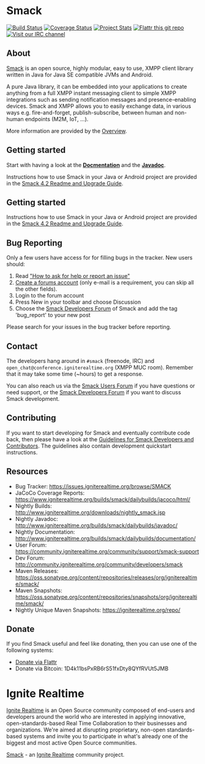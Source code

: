 Smack
=====

[![Build Status](https://travis-ci.org/igniterealtime/Smack.svg?branch=master)](https://travis-ci.org/igniterealtime/Smack)  [![Coverage Status](https://coveralls.io/repos/igniterealtime/Smack/badge.svg)](https://coveralls.io/r/igniterealtime/Smack)  [![Project Stats](https://www.openhub.net/p/smackxmpp/widgets/project_thin_badge.gif)](https://www.openhub.net/p/smackxmpp) [![Flattr this git repo](http://api.flattr.com/button/flattr-badge-large.png)](https://flattr.com/thing/3480125)  [![Visit our IRC channel](https://kiwiirc.com/buttons/irc.freenode.net/smack.png)](https://kiwiirc.com/client/irc.freenode.net/smack)

About
-----

[Smack] is an open source, highly modular, easy to use, XMPP client library written in Java for Java SE compatible JVMs and Android.

A pure Java library, it can be embedded into your applications to create anything from a full XMPP instant messaging client to simple XMPP integrations such as sending notification messages and presence-enabling devices.
Smack and XMPP allows you to easily exchange data, in various ways e.g. fire-and-forget, publish-subscribe, between human and non-human endpoints (M2M, IoT, …).

More information are provided by the [Overview](documentation/overview.md).

Getting started
---------------

Start with having a look at the **[Docmentation]** and the **[Javadoc]**.

Instructions how to use Smack in your Java or Android project are provided in the [Smack 4.2 Readme and Upgrade Guide](https://github.com/igniterealtime/Smack/wiki/Smack-4.2-Readme-and-Upgrade-Guide).

Getting started
---------------

Instructions how to use Smack in your Java or Android project are provided in the [Smack 4.2 Readme and Upgrade Guide](https://github.com/igniterealtime/Smack/wiki/Smack-4.2-Readme-and-Upgrade-Guide).

Bug Reporting
-------------

Only a few users have access for for filling bugs in the tracker. New
users should:

1. Read ["How to ask for help or report an issue"](https://github.com/igniterealtime/Smack/wiki/How-to-ask-for-help,-report-an-issue-and-possible-solve-the-problem-yourself)
2. [Create a forums account](https://community.igniterealtime.org/login!input.jspa?registerOnly=true) (only e-mail is a requirement, you can skip all the other fields).
3. Login to the forum account
4. Press New in your toolbar and choose Discussion
5. Choose the [Smack Developers Forum] of Smack and add the tag 'bug_report' to your new post

Please search for your issues in the bug tracker before reporting.

Contact
-------

The developers hang around in `#smack` (freenode, IRC) and `open_chat@conference.igniterealtime.org` (XMPP MUC room).
Remember that it may take some time (~hours) to get a response.
 
You can also reach us via the [Smack Users Forum] if you have questions or need support, or the [Smack Developers Forum] if you want to discuss Smack development.

Contributing
------------

If you want to start developing for Smack and eventually contribute code back, then please have a look at the [Guidelines for Smack Developers and Contributors](https://github.com/igniterealtime/Smack/wiki/Guidelines-for-Smack-Developers-and-Contributors).
The guidelines also contain development quickstart instructions.

Resources
---------

- Bug Tracker: https://issues.igniterealtime.org/browse/SMACK
- JaCoCo Coverage Reports: https://www.igniterealtime.org/builds/smack/dailybuilds/jacoco/html/
- Nightly Builds: http://www.igniterealtime.org/downloads/nightly_smack.jsp
- Nightly Javadoc: http://www.igniterealtime.org/builds/smack/dailybuilds/javadoc/
- Nightly Documentation: http://www.igniterealtime.org/builds/smack/dailybuilds/documentation/
- User Forum: https://community.igniterealtime.org/community/support/smack-support
- Dev Forum: http://community.igniterealtime.org/community/developers/smack
- Maven Releases: https://oss.sonatype.org/content/repositories/releases/org/igniterealtime/smack/
- Maven Snapshots: https://oss.sonatype.org/content/repositories/snapshots/org/igniterealtime/smack/
- Nightly Unique Maven Snapshots: https://igniterealtime.org/repo/

Donate
------

If you find Smack useful and feel like donating, then you can use one of the following systems:

- [Donate via Flattr](https://flattr.com/thing/3480125)
- Donate via Bitcoin: 1D4k11bsPxRB6rS51fxDty8QYfRVUt5JMB

Ignite Realtime
===============

[Ignite Realtime] is an Open Source community composed of end-users and developers around the world who 
are interested in applying innovative, open-standards-based Real Time Collaboration to their businesses and organizations. 
We're aimed at disrupting proprietary, non-open standards-based systems and invite you to participate in what's already one 
of the biggest and most active Open Source communities.

[Smack] - an [Ignite Realtime] community project.

[Smack]: http://www.igniterealtime.org/projects/smack/index.jsp
[Ignite Realtime]: http://www.igniterealtime.org
[XMPP (Jabber)]: http://xmpp.org/
[Smack Developers Forum]: http://community.igniterealtime.org/community/developers/smack
[Smack Users Forum]: https://community.igniterealtime.org/community/support/smack_users
[Docmentation]: https://download.igniterealtime.org/smack/docs/latest/documentation/
[Javadoc]: https://download.igniterealtime.org/smack/docs/latest/javadoc/
